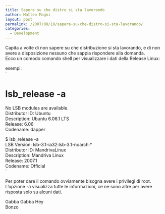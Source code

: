```yaml
---
title: Sapere su che distro si sta lavorando
author: Matteo Magni
layout: post
permalink: /2007/08/10/sapere-su-che-distro-si-sta-lavorando/
categories:
  - Development
---
```

Capita a volte di non sapere su che distribuzione si sta lavorando, e di non avere a disposizione nessuno che sappia rispondere alla domanda.  
Ecco un comodo comando shell per visualizzare i dati della Release Linux:

esempi:  
`<br />
# lsb_release -a<br />
No LSB modules are available.<br />
Distributor ID: Ubuntu<br />
Description:    Ubuntu 6.06.1 LTS<br />
Release:        6.06<br />
Codename:       dapper<br />
`  
`<br />
$ lsb_release -a<br />
LSB Version:    lsb-3.1-ia32:lsb-3.1-noarch:*<br />
Distributor ID: MandrivaLinux<br />
Description:    Mandriva Linux<br />
Release:        2007.1<br />
Codename:       Official<br />
`

Per poter dare il comando ovviamente bisogna avere i privilegi di root.  
L&#8217;opzione -a visualizza tutte le informazioni, ce ne sono altre per avere risposta solo su alcuni dati.

Gabba Gabba Hey  
Bonzo

<div class='kindleWidget kindleLight' >
  
</div>

